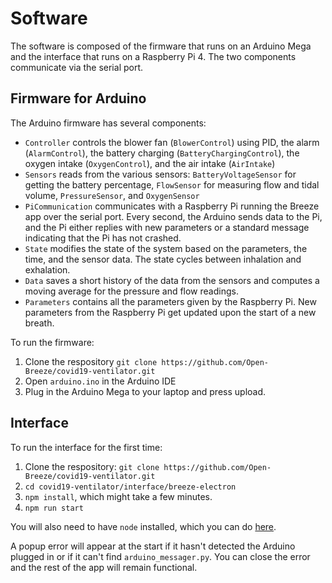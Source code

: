 # Software
The software is composed of the firmware that runs on an Arduino Mega and the interface that runs on a Raspberry Pi 4. The two components communicate via the serial port.

## Firmware for Arduino
The Arduino firmware has several components:
* `Controller` controls the blower fan (`BlowerControl`) using PID, the alarm (`AlarmControl`), the battery charging (`BatteryChargingControl`), the oxygen intake (`OxygenControl`), and the air intake (`AirIntake`)
* `Sensors` reads from the various sensors: `BatteryVoltageSensor` for getting the battery percentage, `FlowSensor` for measuring flow and tidal volume, `PressureSensor`, and `OxygenSensor`
* `PiCommunication` communicates with a Raspberry Pi running the Breeze app over the serial port. Every second, the Arduino sends data to the Pi, and the Pi either replies with new parameters or a standard message indicating that the Pi has not crashed.
* `State` modifies the state of the system based on the parameters, the time, and the sensor data. The state cycles between inhalation and exhalation.
* `Data` saves a short history of the data from the sensors and computes a moving average for the pressure and flow readings.
* `Parameters` contains all the parameters given by the Raspberry Pi. New parameters from the Raspberry Pi get updated upon the start of a new breath.

To run the firmware:
1. Clone the respository `git clone https://github.com/Open-Breeze/covid19-ventilator.git`
2. Open `arduino.ino` in the Arduino IDE
3. Plug in the Arduino Mega to your laptop and press upload.

## Interface
To run the interface for the first time:
1. Clone the respository: `git clone https://github.com/Open-Breeze/covid19-ventilator.git`
2. `cd covid19-ventilator/interface/breeze-electron`
3. `npm install`, which might take a few minutes.
4. `npm run start`

You will also need to have `node` installed, which you can do [here](https://nodejs.org/en/).

A popup error will appear at the start if it hasn't detected the Arduino plugged in or if it can't find `arduino_messager.py`. You can close the error and the rest of the app will remain functional.
